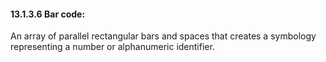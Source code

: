 #### 13.1.3.6 Bar code: 

An array of parallel rectangular bars and spaces that creates a symbology representing a number or alphanumeric identifier.
